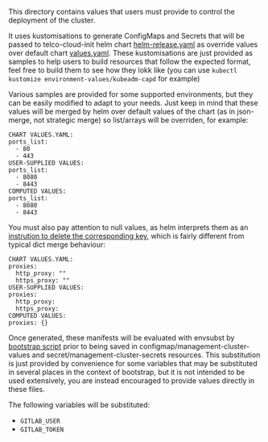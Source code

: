 
This directory contains values that users must provide to control the deployment of the cluster.

It uses kustomisations to generate ConfigMaps and Secrets that will be passed to telco-cloud-init helm chart [helm-release.yaml](../kustomize-components/telco-cloud-init/base/helm-release.yaml) as override values over default chart [values.yaml](../charts/telco-cloud-init/values.yaml). These kustomisations are just provided as samples to help users to build resources that follow the expected format, feel free to build them to see how they lokk like (you can use `kubectl kustomize environment-values/kubeadm-capd` for example)

Various samples are provided for some supported environments, but they can be easily modified to adapt to your needs. Just keep in mind that these values will be merged by helm over default values of the chart (as in json-merge, not strategic merge) so list/arrays will be overriden, for example:

```
CHART VALUES.YAML:
ports_list:
  - 80
  - 443
USER-SUPPLIED VALUES:
ports_list:
  - 8080
  - 8443
COMPUTED VALUES:
ports_list:
  - 8080
  - 8443
```

You must also pay attention to null values, as helm interprets them as an [instrution to delete the corresponding key](https://helm.sh/docs/chart_template_guide/values_files/#deleting-a-default-key), which is fairly different from typical dict merge behaviour:

```
CHART VALUES.YAML:
proxies:
  http_proxy: ""
  https_proxy: ""
USER-SUPPLIED VALUES:
proxies:
  http_proxy:
  https_proxy:
COMPUTED VALUES:
proxies: {}
```

Once generated, these manifests will be evaluated with envsubst by [bootstrap script](../bootstrap.sh) prior to being saved in configmap/management-cluster-values and secret/management-cluster-secrets resources. This substitution is just provided by convenience for some variables that may be substituted in several places in the context of bootstrap, but it is not intended to be used extensively, you are instead encouraged to provide values directly in these files.

The following variables will be substituted:

- `GITLAB_USER`
- `GITLAB_TOKEN`
